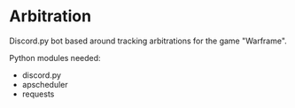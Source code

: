 # Arbitration
Discord.py bot based around tracking arbitrations for the game "Warframe".

Python modules needed:
- discord.py
- apscheduler
- requests
